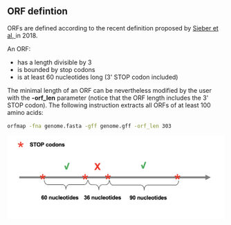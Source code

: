 ## ORF defintion

ORFs are defined according to the recent definition proposed
by [Sieber et al, ](https://doi.org/10.1016/j.tig.2017.12.009) in 
2018.

An ORF:

 * has a length divisible by 3
 * is bounded by stop codons
 * is at least 60 nucleotides long (3' STOP codon included)

The minimal length of an ORF can be nevertheless modified by the user with
the **-orf_len** parameter (notice that the ORF length includes the 3'
STOP codon). The following instruction extracts all ORFs of at least 
100 amino acids: 


``` bash
orfmap -fna genome.fasta -gff genome.gff -orf_len 303 
```



![orf_definition](img/mapping/orfmap_orfdef.png)
